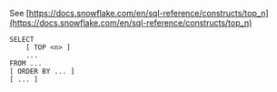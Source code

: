 See [https://docs.snowflake.com/en/sql-reference/constructs/top_n](https://docs.snowflake.com/en/sql-reference/constructs/top_n)
```
SELECT
    [ TOP <n> ]
    ...
FROM ...
[ ORDER BY ... ]
[ ... ]
```
